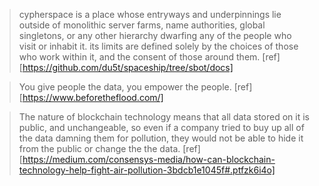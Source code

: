 > cypherspace is a place whose entryways and underpinnings lie outside of monolithic server farms, name authorities, global singletons, or any other hierarchy dwarfing any of the people who visit or inhabit it. its limits are defined solely by the choices of those who work within it, and the consent of those around them. [ref][https://github.com/du5t/spaceship/tree/sbot/docs]

> You give people the data, you empower the people. [ref][https://www.beforetheflood.com/]

> The nature of blockchain technology means that all data stored on it is public, and unchangeable, so even if a company tried to buy up all of the data damning them for pollution, they would not be able to hide it from the public or change the the data. [ref][https://medium.com/consensys-media/how-can-blockchain-technology-help-fight-air-pollution-3bdcb1e1045f#.ptfzk6i4o]
